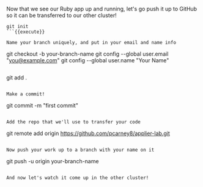 Now that we see our Ruby app up and running, let's go push it up to GitHub so it can be transferred to our other cluster!

```
git init
```{{execute}}

Name your branch uniquely, and put in your email and name info
```
git checkout -b your-branch-name
git config --global user.email "you@example.com"
git config --global user.name "Your Name"
```

```
git add .
```{{execute}}

Make a commit!
```
git commit -m "first commit"
```

Add the repo that we'll use to transfer your code
```
git remote add origin https://github.com/pcarney8/applier-lab.git
```{{execute}}

Now push your work up to a branch with your name on it
```
git push -u origin your-branch-name
```

And now let's watch it come up in the other cluster!